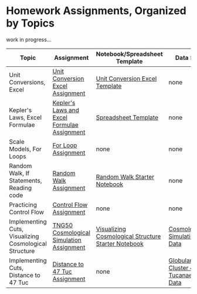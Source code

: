 # Homework Assignments, Organized by Topics

work in progress...


| Topic | Assignment | Notebook/Spreadsheet Template | Data Set |
|-------|------------|----------|----------|
| Unit Conversions, Excel | [Unit Conversion Excel Assignment](../ProgrammingHomework/UnitConversionsExcel/HW_UnitConversions.pdf) | [Unit Conversion Excel Template](../ProgrammingHomework/UnitConversionsExcel/UnitConversionTemplate.xlsx) | none |
| Kepler's Laws, Excel Formulae | [Kepler's Laws and Excel Formulae Assignment](../ProgrammingHomework/ExcelFormulaeKeplersLaws/HW_KeplerExcel.pdf) | [Spreadsheet Template](../ProgrammingHomework/ExcelFormulaeKeplersLaws/Trappist1_template.xlsx) | none |
| Scale Models, For Loops | [For Loop Assignment](../ProgrammingHomework/ForLoopScaleModel/HW_forLoopScaleModel.pdf) | none | none |
| Random Walk, If Statements, Reading code | [Random Walk Assignment](../ProgrammingHomework/RandomWalk/IfElseHomework.pdf) | [Random Walk Starter Notebook](https://www.kaggle.com/code/austinhinkel/phy255-randomwalk) | none |
| Practicing Control Flow | [Control Flow Assignment](../ProgrammingHomework/ControlFlow/HW_controlFlow.pdf) | none | none |
| Implementing Cuts, Visualizing Cosmological Structure | [TNG50 Cosmological Simulation Assignment](../ProgrammingHomework/CutsAndDataViz1_TNG50Simulation/HW_dataVizAndCuts_I.pdf) | [Visualizing Cosmological Structure Starter Notebook](https://www.kaggle.com/code/austinhinkel/gettingstartedwithtng50data) | [Cosmological Simulation Data](https://www.kaggle.com/datasets/austinhinkel/cosmology-simulation-data-from-illustris-tng-50) |
| Implementing Cuts, Distance to 47 Tuc | [Distance to 47 Tuc Assignment](../ProgrammingHomework/CutsAndDataViz2_47TucGlobularCluster/HW_dataVizAndCuts_II.pdf) | none | [Globular Cluster 47 Tucanae Data](https://www.kaggle.com/datasets/austinhinkel/47tuc-globular-cluster-line-of-sight-rand-subset) |
